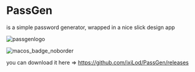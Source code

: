 # PassGen 
is a simple password generator, wrapped in a nice slick design app

![passgenlogo](https://user-images.githubusercontent.com/51421090/228068083-625cdae7-2c3a-4549-81a9-5903168dfe87.png)    

![macos_badge_noborder](https://user-images.githubusercontent.com/51421090/228069552-61b907cd-2e80-433e-8e89-7f2f585544d1.png) 

 you can download it here => https://github.com/ixiLod/PassGen/releases



